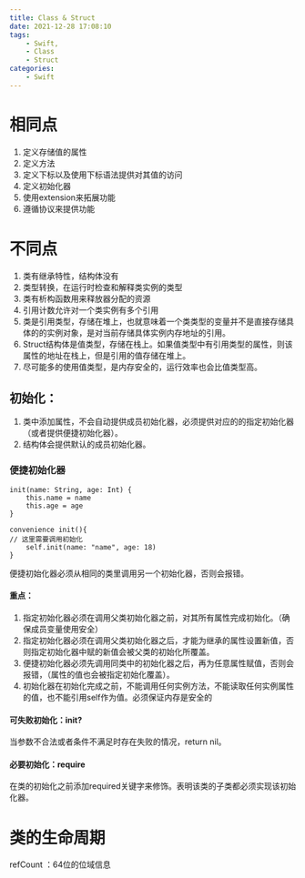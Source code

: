 ```yaml
---
title: Class & Struct
date: 2021-12-28 17:08:10
tags:
    - Swift,
    - Class
    - Struct
categories:
    - Swift
---
```


# 相同点

1. 定义存储值的属性
2. 定义方法
3. 定义下标以及使用下标语法提供对其值的访问
4. 定义初始化器
5. 使用extension来拓展功能
6. 遵循协议来提供功能

# 不同点

1. 类有继承特性，结构体没有
2. 类型转换，在运行时检查和解释类实例的类型
3. 类有析构函数用来释放器分配的资源
4. 引用计数允许对一个类实例有多个引用
5. 类是引用类型，存储在堆上，也就意味着一个类类型的变量并不是直接存储具体的的实例对象，是对当前存储具体实例内存地址的引用。
6. Struct结构体是值类型，存储在栈上。如果值类型中有引用类型的属性，则该属性的地址在栈上，但是引用的值存储在堆上。
7. 尽可能多的使用值类型，是内存安全的，运行效率也会比值类型高。

## 初始化：

1. 类中添加属性，不会自动提供成员初始化器，必须提供对应的的指定初始化器（或者提供便捷初始化器）。
2. 结构体会提供默认的成员初始化器。

### 便捷初始化器 

```
init(name: String, age: Int) {
    this.name = name
    this.age = age
}

convenience init(){
// 这里需要调用初始化
    self.init(name: "name", age: 18)
}
```

便捷初始化器必须从相同的类里调用另一个初始化器，否则会报错。

#### 重点：
1. 指定初始化器必须在调用父类初始化器之前，对其所有属性完成初始化。（确保成员变量使用安全）
2. 指定初始化器必须在调用父类初始化器之后，才能为继承的属性设置新值，否则指定初始化器中赋的新值会被父类的初始化所覆盖。
3. 便捷初始化器必须先调用同类中的初始化器之后，再为任意属性赋值，否则会报错，（属性的值也会被指定初始化覆盖）。
4. 初始化器在初始化完成之前，不能调用任何实例方法，不能读取任何实例属性的值，也不能引用self作为值。必须保证内存是安全的

#### 可失败初始化：init?

当参数不合法或者条件不满足时存在失败的情况，return nil。


#### 必要初始化：require
在类的初始化之前添加required关键字来修饰。表明该类的子类都必须实现该初始化器。

# 类的生命周期
refCount ：64位的位域信息



